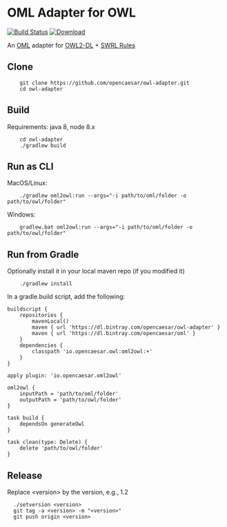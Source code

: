 # OML Adapter for OWL

[![Build Status](https://travis-ci.org/opencaesar/owl-adapter.svg?branch=master)](https://travis-ci.org/opencaesar/owl-adapter)
[ ![Download](https://api.bintray.com/packages/opencaesar/owl-adapter/oml2owl/images/download.svg) ](https://bintray.com/opencaesar/owl-adapter/oml2owl/_latestVersion)

An [OML](https://github.com/opencaesar/oml) adapter for [OWL2-DL](https://www.w3.org/TR/owl2-syntax/) + [SWRL Rules](https://www.w3.org/Submission/SWRL/)

## Clone
```
    git clone https://github.com/opencaesar/owl-adapter.git
    cd owl-adapter
```
      
## Build
Requirements: java 8, node 8.x 
```
    cd owl-adapter
    ./gradlew build
```

## Run as CLI

MacOS/Linux:
```
    ./gradlew oml2owl:run --args="-i path/to/oml/folder -o path/to/owl/folder"
```
Windows:
```
    gradlew.bat oml2owl:run --args="-i path/to/oml/folder -o path/to/owl/folder"
```

## Run from Gradle
Optionally install it in your local maven repo (if you modified it)
```
    ./gradlew install
```
In a gradle.build script, add the following:
```
buildscript {
	repositories {
		mavenLocal()
		maven { url 'https://dl.bintray.com/opencaesar/owl-adapter' }
		maven { url 'https://dl.bintray.com/opencaesar/oml' }
	}
	dependencies {
		classpath 'io.opencaesar.owl:oml2owl:+'
	}
}

apply plugin: 'io.opencaesar.oml2owl'

oml2owl {
	inputPath = 'path/to/oml/folder'
	outputPath = 'path/to/owl/folder'
}

task build {
	dependsOn generateOwl
}

task clean(type: Delete) {
	delete 'path/to/owl/folder'
}
```

## Release

Replace \<version\> by the version, e.g., 1.2
```
  ./setversion <version>
  git tag -a <version> -m "<version>"
  git push origin <version>
```
